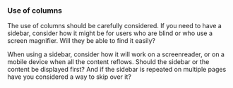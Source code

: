 ### Use of columns

The use of columns should be carefully considered. If you need to have a sidebar, consider how it might be for users who are blind or who use a screen magnifier. Will they be able to find it easily?

When using a sidebar, consider how it will work on a screenreader, or on a mobile device when all the content reflows. Should the sidebar or the content be displayed first? And if the sidebar is repeated on multiple pages have you considered a way to skip over it?
